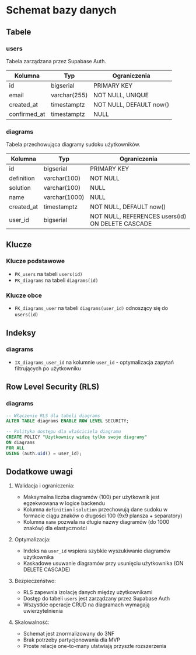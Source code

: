 # Schemat bazy danych

## Tabele

### users

Tabela zarządzana przez Supabase Auth.

| Kolumna      | Typ          | Ograniczenia            |
| ------------ | ------------ | ----------------------- |
| id           | bigserial    | PRIMARY KEY             |
| email        | varchar(255) | NOT NULL, UNIQUE        |
| created_at   | timestamptz  | NOT NULL, DEFAULT now() |
| confirmed_at | timestamptz  | NULL                    |

### diagrams

Tabela przechowująca diagramy sudoku użytkowników.

| Kolumna    | Typ           | Ograniczenia                                     |
| ---------- | ------------- | ------------------------------------------------ |
| id         | bigserial     | PRIMARY KEY                                      |
| definition | varchar(100)  | NOT NULL                                         |
| solution   | varchar(100)  | NULL                                             |
| name       | varchar(1000) | NULL                                             |
| created_at | timestamptz   | NOT NULL, DEFAULT now()                          |
| user_id    | bigserial     | NOT NULL, REFERENCES users(id) ON DELETE CASCADE |

## Klucze

### Klucze podstawowe

- `PK_users` na tabeli `users(id)`
- `PK_diagrams` na tabeli `diagrams(id)`

### Klucze obce

- `FK_diagrams_user` na tabeli `diagrams(user_id)` odnoszący się do `users(id)`

## Indeksy

### diagrams

- `IX_diagrams_user_id` na kolumnie `user_id` - optymalizacja zapytań filtrujących po użytkowniku

## Row Level Security (RLS)

### diagrams

```sql
-- Włączenie RLS dla tabeli diagrams
ALTER TABLE diagrams ENABLE ROW LEVEL SECURITY;

-- Polityka dostępu dla właściciela diagramu
CREATE POLICY "Użytkownicy widzą tylko swoje diagramy"
ON diagrams
FOR ALL
USING (auth.uid() = user_id);
```

## Dodatkowe uwagi

1. Walidacja i ograniczenia:
   - Maksymalna liczba diagramów (100) per użytkownik jest egzekwowana w logice backendu
   - Kolumna `definition` i `solution` przechowują dane sudoku w formacie ciągu znaków o długości 100 (9x9 plansza + separatory)
   - Kolumna `name` pozwala na długie nazwy diagramów (do 1000 znaków) dla elastyczności

2. Optymalizacja:
   - Indeks na `user_id` wspiera szybkie wyszukiwanie diagramów użytkownika
   - Kaskadowe usuwanie diagramów przy usunięciu użytkownika (ON DELETE CASCADE)

3. Bezpieczeństwo:
   - RLS zapewnia izolację danych między użytkownikami
   - Dostęp do tabeli `users` jest zarządzany przez Supabase Auth
   - Wszystkie operacje CRUD na diagramach wymagają uwierzytelnienia

4. Skalowalność:
   - Schemat jest znormalizowany do 3NF
   - Brak potrzeby partycjonowania dla MVP
   - Proste relacje one-to-many ułatwiają przyszłe rozszerzenia
